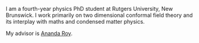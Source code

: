 I am a fourth-year physics PhD student at Rutgers University, New Brunswick. I work primarily on two dimensional conformal field theory and its interplay with maths and condensed matter physics. 

My advisor is [Ananda Roy](https://sites.rutgers.edu/ananda-roy/).